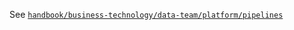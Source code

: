 See [`handbook/business-technology/data-team/platform/pipelines`](https://handbook.gitlab.com/handbook/business-technology/data-team/platform/pipelines/#postgres-pipeline-pgp---postgres-extractor)

